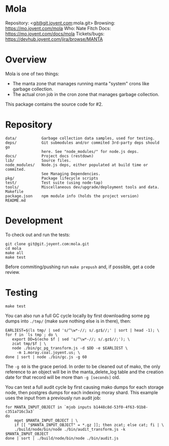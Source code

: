 # Mola

Repository: <git@git.joyent.com:mola.git>
Browsing: <https://mo.joyent.com/mola>
Who: Nate Fitch
Docs: <https://mo.joyent.com/docs/mola>
Tickets/bugs: <https://devhub.joyent.com/jira/browse/MANTA>


# Overview

Mola is one of two things:

- The manta zone that manages running manta "system" crons like garbage collection.
- The actual cron job in the cron zone that manages garbage collection.

This package contains the source code for #2.



# Repository

    data/           Garbage collection data samples, used for testing.
    deps/           Git submodules and/or commited 3rd-party deps should go
                    here. See "node_modules/" for node.js deps.
    docs/           Project docs (restdown)
    lib/            Source files.
    node_modules/   Node.js deps, either populated at build time or commited.
                    See Managing Dependencies.
    pkg/            Package lifecycle scripts
    test/           Test suite (using node-tap)
    tools/          Miscellaneous dev/upgrade/deployment tools and data.
    Makefile
    package.json    npm module info (holds the project version)
    README.md



# Development

To check out and run the tests:

    git clone git@git.joyent.com:mola.git
    cd mola
    make all
    make test

Before commiting/pushing run `make prepush` and, if possible, get a code
review.



# Testing

    make test

You can also run a full GC cycle locally by first downloading some pg dumps into
`./tmp/` (make sure nothing else is in there), then:

    EARLIEST=$(ls tmp/ | sed 's/^\w*-//; s/.gz$//;' | sort | head -1); \
    for f in `ls tmp`; do \
       export DD=$(echo $f | sed 's/^\w*-//; s/.gz$//;'); \
       zcat tmp/$f | \
       node ./bin/gc_pg_transform.js -d $DD -e $EARLIEST \
         -m 1.moray.coal.joyent.us; \
    done | sort | node ./bin/gc.js -g 60

The `-g 60` is the grace period.  In order to be cleaned out of mako, the only
reference to an object will be in the manta_delete_log table and the creation
date for that record will be more than `-g [seconds]` old.

You can test a full audit cycle by first causing mako dumps for each storage
node, then postgres dumps for each indexing moray shard.  This example uses
the input from a previously run audit job:

    for MANTA_INPUT_OBJECT in `mjob inputs b1448c8d-53f0-4f63-91b8-c351a716c3a3`
    do
        mget $MANTA_INPUT_OBJECT | \
        if [[ "$MANTA_INPUT_OBJECT" = *.gz ]]; then zcat; else cat; fi | \
        ./build/node/bin/node ./bin/audit_transform.js -k $MANTA_INPUT_OBJECT
    done | sort | ./build/node/bin/node ./bin/audit.js
